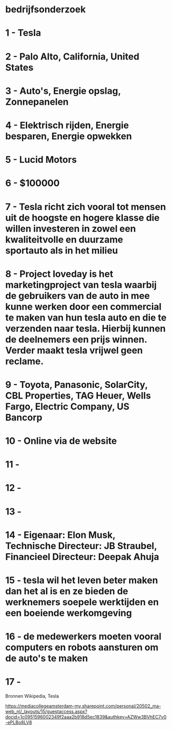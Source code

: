 # bedrijfsonderzoek

# 1 - Tesla
# 2 - Palo Alto, California, United States
# 3 - Auto's, Energie opslag, Zonnepanelen
# 4 - Elektrisch rijden, Energie besparen, Energie opwekken
# 5 - Lucid Motors
# 6 - $100000
# 7 - Tesla richt zich vooral tot mensen uit de hoogste en hogere klasse die willen investeren in zowel een kwaliteitvolle en duurzame sportauto als in het milieu
# 8 - Project loveday is het marketingproject van tesla waarbij de gebruikers van de auto in mee kunne  werken door een commercial te maken van hun tesla auto en die te verzenden naar tesla. Hierbij kunnen de deelnemers een prijs winnen. Verder maakt tesla vrijwel geen reclame.
# 9 - Toyota, Panasonic, SolarCity, CBL Properties, TAG Heuer, Wells Fargo, Electric Company, US Bancorp
# 10 - Online via de website
# 11 - 
# 12 -
# 13 -
# 14 - Eigenaar: Elon Musk, Technische Directeur: JB Straubel, Financieel Directeur: Deepak Ahuja
# 15 - tesla wil het leven beter maken dan het al is en ze bieden de werknemers soepele werktijden en een boeiende werkomgeving
# 16 - de medewerkers moeten vooral computers en robots aansturen om de auto's te maken
# 17 - 

Bronnen Wikipedia, Tesla


https://mediacollegeamsterdam-my.sharepoint.com/personal/20502_ma-web_nl/_layouts/15/guestaccess.aspx?docid=1c0951596002349f2aaa2b918d5ec1839&authkey=AZWw3BVhEC7v0-ePLBo8LV8
